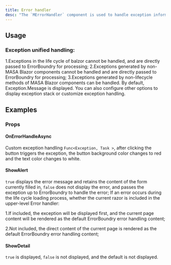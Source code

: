 ```yaml
---
title: Error handler
desc: "The `MErrorHandler` component is used to handle exception information when the `blazor` component data is loaded and rendered."
---
```


## Usage

### Exception unified handling:

1.Exceptions in the life cycle of balzor cannot be handled, and are directly passed to ErrorBoundry for processing;
2.Exceptions generated by non-MASA Blazor components cannot be handled and are directly passed to ErrorBoundry for processing;
3.Exceptions generated by non-lifecycle methods of MASA Blazor components can be handled. By default, Exception.Message is displayed. 
You can also configure other options to display exception stack or customize exception handling.

<error-handler-usage></error-handler-usage>

## Examples

### Props

#### OnErrorHandleAsync

Custom exception handling `Func<Exception, Task >`, after clicking the button triggers the exception, 
the button background color changes to red and the text color changes to white.

<masa-example file="Examples.components.error_handler.OnErrorHandleAsync"></masa-example>

#### ShowAlert

`true` displays the error message and retains the content of the form currently filled in, 
`false` does not display the error, and passes the exception up to ErrorBoundry to handle the error; 
If an error occurs during the life cycle loading process, whether the current razor is included in the upper-level Error handler:

1.If included, the exception will be displayed first, and the current page content will be rendered as the default ErrorBoundry error handling content;

2.Not included, the direct content of the current page is rendered as the default ErrorBoundry error handling content;

<masa-example file="Examples.components.error_handler.ShowAlert"></masa-example>

#### ShowDetail

`true` is displayed, `false` is not displayed, and the default is not displayed.

<masa-example file="Examples.components.error_handler.ShowDetail"></masa-example>
